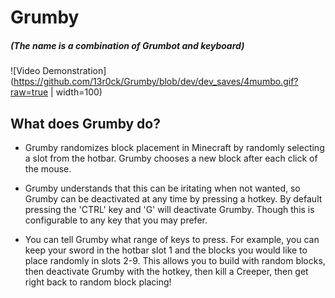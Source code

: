 # Grumby
##### (The name is a combination of Grumbot and keyboard)

![Video Demonstration](https://github.com/13r0ck/Grumby/blob/dev/dev_saves/4mumbo.gif?raw=true | width=100)

## What does Grumby do?
- Grumby randomizes block placement in Minecraft by randomly selecting a slot from the hotbar.
Grumby chooses a new block after each click of the mouse.

- Grumby understands that this can be iritating when not wanted, so Grumby can be deactivated at any time by pressing a hotkey. By default pressing the 'CTRL' key and 'G' will deactivate Grumby. Though this is configurable to any key that you may prefer.

- You can tell Grumby what range of keys to press.
For example, you can keep your sword in the hotbar slot 1 and the blocks you would like to place randomly in slots 2-9. This allows you to build with random blocks, then deactivate Grumby with the hotkey, then kill a Creeper, then get right back to random block placing!
